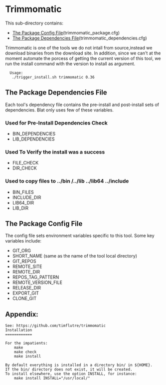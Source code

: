 # Trimmomatic

This sub-directory contains:
 - [The Package Config File](#the-package-config-file)(trimmomatic_package.cfg)
 - [The Package Dependencies File](#the-package-dependencies-file)(trimmomatic_dependencies.cfg)

Trimmomatic is one of the tools we do not intall from source,instead we download binaries from the download site.
In addition, since we can't at the moment automate the porcess of getting the current version of this tool,
we run the install command with the version to install as argument.

```
  Usage: 
   ./trigger_install.sh trimmomatic 0.36
```
  
## The Package Dependencies File

Each tool's dependency file contains the pre-install and post-install sets of dependencies.
Blat only uses few of these variables.

### Used for Pre-Install Dependencies Check
  - BIN_DEPENDENCIES
  - LIB_DEPENDENCIES

### Used To Verify the install was a success
  - FILE_CHECK
  - DIR_CHECK

### Used to copy files to ../bin /../lib ../lib64 ../include 
  - BIN_FILES
  - INCLUDE_DIR
  - LIB64_DIR
  - LIB_DIR


## The Package Config File 
The config file sets environment variables specific to this tool.
Some key variables include:

  - GIT_ORG
  - SHORT_NAME  (same as the name of the tool local directory)
  - GIT_REPOS
  - REMOTE_SITE
  - REMOTE_DIR
  - REPOS_TAG_PATTERN
  - REMOTE_VERSION_FILE
  - RELEASE_DIR
  - EXPORT_GIT
  - CLONE_GIT
  

## Appendix:
```
See: https://github.com/timflutre/trimmomatic
Installation
============

For the impatients:
	make
	make check
	make install

By default everything is installed in a directory bin/ in ${HOME}. 
If the bin/ directory does not exist, it will be created.
To install elsewhere, use the option INSTALL, for instance: 
	make install INSTALL="/usr/local/"
 
```
